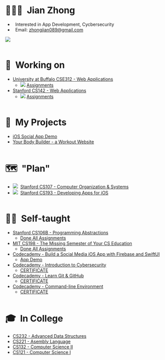 # 🙋🏻‍♂️&nbsp;&nbsp;Jian Zhong
- &nbsp;&nbsp;Interested in App Development, Cycbersecurity
- &nbsp;&nbsp;Email: [zhongjian089@gmail.com](mailto:zhongjian089@gmail.com)
<img  src="https://github-readme-stats.vercel.app/api?username=a2677331&show_icons=true&theme=graywhite" />
<br><br>

# 📍&nbsp;&nbsp;Working on
- [University at Buffalo CSE312 - Web Applications](https://github.com/a2677331/CSE312-Web-Applications)
  - ![](https://progress-bar.dev/70) [Assignments](https://github.com/a2677331/CSE312-Web-Applications) 
- [Stanford CS142 - Web Applications](https://github.com/a2677331/Stanford-CS142)
  - ![](https://progress-bar.dev/90) [Assignments](https://github.com/a2677331/Stanford-CS142) 
<br><br>


# 📌&nbsp;&nbsp;My Projects
- [iOS Social App Demo](https://www.youtube.com/watch?v=Hj154rLK7hw&list=PLE-isvGZOtw-1nRsCVy_yjKNnOzew7zLr&index=10)
- [Your Body Builder - a Workout Website](https://a2677331.github.io/gym/index.html)
<br><br>


# 🗺&nbsp;&nbsp;"Plan"
- ![](https://progress-bar.dev/0)&nbsp;&nbsp;[Stanford CS107 - Computer Organization & Systems](https://cs.stanford.edu/degrees/undergrad/Requirements.shtml) 
- ![](https://progress-bar.dev/0)&nbsp;&nbsp;[Stanford CS193 - Developing Apps for iOS](https://cs193p.sites.stanford.edu)
<br><br>


# 🏴‍☠️&nbsp;&nbsp;Self-taught
- [Stanford CS106B - Programming Abstractions](https://github.com/a2677331/CS106B-HW-Solutions)
  - [Done All Assignments](https://github.com/a2677331/My-Solutions-Stanford-CS106B-HW)
- [MIT CS198 - The Missing Semester of Your CS Education](https://github.com/a2677331/MIT-Missing-Semester-My-Solutions.git)
  - [Done All Assignments](https://github.com/a2677331/MIT-Missing-Semester-My-Solutions.git)
- [Codecademy - Build a Social Media iOS App with Firebase and SwiftUI](https://www.codecademy.com/learn/paths/build-a-social-media-ios-app-with-firebase-and-swiftui)
  - [App Demo](https://www.youtube.com/watch?v=Hj154rLK7hw&t=25s)
- [Codecademy - Introduction to Cybersecurity](https://www.codecademy.com/learn/introduction-to-cybersecurity)
  - [CERTIFICATE](https://www.codecademy.com/profiles/jianZ5320566309/certificates/de0bd5c89521d004ce449a86b0ad3319)
- [Codecademy - Learn Git & GitHub](https://www.codecademy.com/learn/learn-git)
  - [CERTIFICATE](https://www.codecademy.com/profiles/jianZ5320566309/certificates/a8ab218d5950c29861635cc0bf12fd13)
- [Codecademy - Command-line Environment](https://www.codecademy.com/learn/learn-the-command-line)
  - [CERTIFICATE](https://www.codecademy.com/profiles/jianZ5320566309/certificates/c87ba0541f8be78bc2f4ba1128233f6f)
<br><br>


# 🎓&nbsp;&nbsp;In College
- [CS232 - Advanced Data Structures](https://github.com/a2677331/My-Solutions-CS232-HW)
- [CS221 - Asembly Language](https://github.com/a2677331/My-Solutions-CS221-HW)
- [CS132 - Computer Science II](https://github.com/a2677331/My-Solutions-CS132-HW)
- [CS121 - Computer Science I](https://github.com/a2677331/My-Solutions-CS121-HW)

